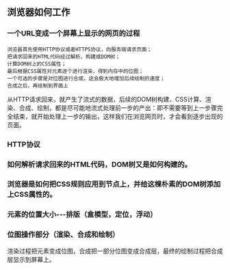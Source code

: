 ## 浏览器如何工作


### 一个URL变成一个屏幕上显示的网页的过程

    浏览器首先使用HTTP协议或者HTTPS协议，向服务端请求页面；
    把请求回来的HTML代码经过解析，构建成DOM树；
    计算DOM树上的CSS属性；
    最后根据CSS属性对元素逐个进行渲染，得到内存中的位图；
    一个可选的步骤是对位图进行合成，这会极大地增加后续绘制的速度；
    合成之后，再绘制到界面上


从HTTP请求回来，就产生了流式的数据，后续的DOM树构建、CSS计算、渲染、合成、绘制，都是尽可能地流式处理前一步的产出：即不需要等到上一步骤完全结束，就开始处理上一步的输出，这样我们在浏览网页时，才会看到逐步出现的页面。


### HTTP协议

### 如何解析请求回来的HTML代码，DOM树又是如何构建的。

### 浏览器是如何把CSS规则应用到节点上，并给这棵朴素的DOM树添加上CSS属性的。

### 元素的位置大小---排版（盒模型，定位，浮动）

### 位图操作部分（渲染、合成和绘制）

渲染过程把元素变成位图，合成把一部分位图变成合成层，最终的绘制过程把合成层显示到屏幕上。